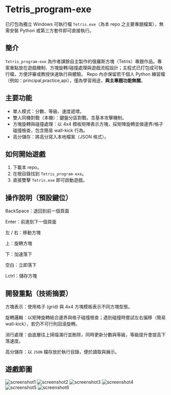 # Tetris_program-exe

已打包為獨立 Windows 可執行檔 `Tetris.exe`（為本 repo 之主要專題檔案），無需安裝 Python 或第三方套件即可直接執行。



## 簡介
`Tetris_program-exe` 為作者課餘自主製作的俄羅斯方塊（Tetris）專題作品。專案重點放在遊戲機制、方塊旋轉/碰撞處理與遊戲流程設計；主程式已打包成可執行檔，方便評審或教授快速執行與體驗。
Repo 內亦保留若干個人 Python 練習檔（例如：principal,practice,api），僅為學習用途，**與主專題功能無關**。



## 主要功能
- 單人模式：分數、等級、速度遞增。
- 雙人同機對戰（本機）：鍵盤分區對戰，含基本攻擊機制。
- 方塊旋轉與碰撞處理：以 4x4 模板矩陣表示方塊，採矩陣旋轉並做邊界/格子碰撞檢查，包含簡易 wall-kick 行為。
- 高分儲存：將高分寫入本地檔案（JSON 格式）。



## 如何開始遊戲
1. 下載本 repo。
2. 在根目錄找到 `Tetris_program-exe`。
3. 直接雙擊 `Tetris.exe` 即可啟動遊戲。



## 操作說明（預設鍵位）
BackSpace：退回到前一個頁面

Enter：前進到下一個頁面

左 / 右：移動方塊

上：旋轉方塊

下：加速落下

空白：立即落下

Lctrl：儲存方塊



## 開發重點（技術摘要）

方塊表示：使用格子 (grid) 與 4x4 方塊模板表示不同方塊型態。

旋轉邏輯：以矩陣旋轉結合邊界與格子碰撞檢查；遇到碰撞時嘗試左右偏移（簡易 wall-kick），若仍不可行則回滾旋轉。

消行處理：由底層往上掃描滿行並刪除，同時更新分數與等級，等級提升會提高下落速度。

高分儲存：以 `JSON` 檔存放於執行目錄，便於讀取與展示。



## 遊戲節圖

![screenshot1](git_python/screenshot/screenshot1.png)
![screenshot2](git_python/screenshot/screenshot2.png)
![screenshot3](git_python/screenshot/screenshot3.png)
![screenshot4](git_python/screenshot/screenshot4.png)
![screenshot5](git_python/screenshot/screenshot5.png)
![screenshot6](git_python/screenshot/screenshot6.png)

